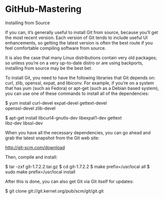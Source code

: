 # GitHub-Mastering

Installing from Source

If you can, it’s generally useful to install Git from source, because you’ll get the most recent version. Each version of Git tends to include useful UI enhancements, so getting the latest version is often the best route if you feel comfortable compiling software from source. 

It is also the case that many Linux distributions contain very old packages; so unless you’re on a very up-to-date distro or are using backports, installing from source may be the best bet.

To install Git, you need to have the following libraries that Git depends on: curl, zlib, openssl, expat, and libiconv. For example, if you’re on a system that has yum (such as Fedora) or apt-get (such as a Debian based system), you can use one of these commands to install all of the dependencies:

  $ yum install curl-devel expat-devel gettext-devel \
  openssl-devel zlib-devel

  $ apt-get install libcurl4-gnutls-dev libexpat1-dev gettext \
  libz-dev libssl-dev
  
When you have all the necessary dependencies, you can go ahead and grab the latest snapshot from the Git web site:

http://git-scm.com/download

Then, compile and install:

  $ tar -zxf git-1.7.2.2.tar.gz
  $ cd git-1.7.2.2
  $ make prefix=/usr/local all
  $ sudo make prefix=/usr/local install
 
After this is done, you can also get Git via Git itself for updates:

  $ git clone git://git.kernel.org/pub/scm/git/git.git

